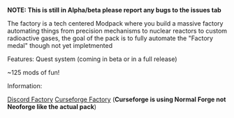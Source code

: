 **NOTE: This is still in Alpha/beta please report any bugs to the issues tab**

The factory is a tech centered Modpack where you build a massive factory automating things from precision mechanisms to nuclear reactors to custom radioactive gases, the goal of the pack is to fully automate the "Factory medal" though not yet impletmented

Features:
Quest system (coming in beta or in a full release)

~125 mods of fun!


Information:

[Discord Factory](https://discord.gg/R4zkpqDzD2)
[Curseforge Factory](https://www.curseforge.com/minecraft/modpacks/autofactory) (**Curseforge is using Normal Forge not Neoforge like the actual pack**)
